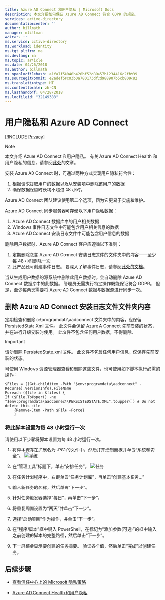 ```yaml
---
title: Azure AD Connect 和用户隐私 | Microsoft Docs
description: 本文介绍如何保证 Azure AD Connect 符合 GDPR 的规定。
services: active-directory
documentationcenter: ''
author: billmath
manager: mtillman
editor: ''
ms.service: active-directory
ms.workload: identity
ms.tgt_pltfrm: na
ms.devlang: na
ms.topic: article
ms.date: 04/26/2018
ms.author: billmath
ms.openlocfilehash: a1fa7f58040b420bf52d89a57b1234416c2fb939
ms.sourcegitcommit: e2adef58c03b0a780173df2d988907b5cb809c82
ms.translationtype: HT
ms.contentlocale: zh-CN
ms.lasthandoff: 04/28/2018
ms.locfileid: "32149383"
---
```

# <a name="user-privacy-and-azure-ad-connect"></a>用户隐私和 Azure AD Connect 

[!INCLUDE [Privacy](../../../includes/gdpr-intro-sentence.md)]

>[!NOTE] 
>本文介绍 Azure AD Connect 和用户隐私。  有关 Azure AD Connect Health 和用户隐私的信息，请参阅[此处](../../active-directory/connect-health/active-directory-aadconnect-health-gdpr.md)的文章。

安装 Azure AD Connect 时，可通过两种方式实现用户隐私符合性：

1.  根据请求提取用户的数据以及从安装项中删除该用户的数据
2.  确保数据保留时长均不超过 48 小时。

Azure AD Connect 团队建议使用第二个选项，因为它更易于实施和维护。

Azure AD Connect 同步服务器可存储以下用户隐私数据：
1.  Azure AD Connect 数据库中的用户相关数据
2.  Windows 事件日志文件中可能包含用户相关信息的数据
3.  Azure AD Connect 安装日志文件中可能包含用户信息的数据

删除用户数据时，Azure AD Connect 客户应遵循以下准则：
1.  定期删除包含 Azure AD Connect 安装日志文件的文件夹中的内容——至少每 48 小时删除一次
2.  此产品还可创建事件日志。  要深入了解事件日志，请参阅[此处的文档](https://msdn.microsoft.com/library/windows/desktop/aa385780.aspx)。

当从生成用户数据的源系统中删除此用户数据时，会自动删除 Azure AD Connect 数据库中的此数据。 管理员无需执行特定操作既能保证符合 GDPR。  但是，至少每两天需要将 Azure AD Connect 数据与数据源进行同步一次。

## <a name="delete-the-azure-ad-connect-installation-log-file-folder-contents"></a>删除 Azure AD Connect 安装日志文件文件夹内容
定期检查和删除 c:\programdata\aadconnect 文件夹中的内容，但保留 PersistedState.Xml 文件。 此文件会保留 Azure A Connect 先前安装的状态，并在进行升级安装时使用。 此文件不包含任何用户数据，不得删除。

>[!IMPORTANT]
>请勿删除 PersistedState.xml 文件。  此文件不包含任何用户信息，仅保存先前安装的状态。

可使用 Windows 资源管理器查看和删除这些文件，也可使用如下脚本执行必需的操作：


```
$Files = ((Get-childitem -Path "$env:programdata\aadconnect" -Recurse).VersionInfo).FileName
Foreach ($file in $files) {
If ($File.ToUpper() -ne "$env:programdata\aadconnect\PERSISTEDSTATE.XML".toupper()) # Do not delete this file
    {Remove-Item -Path $File -Force}
    } 
```

### <a name="schedule-this-script-to-run-every-48-hours"></a>将此脚本设置为每 48 小时运行一次
请使用以下步骤将脚本设置为每 48 小时运行一次。

1.  将脚本保存在扩展名为 .PS1 的文件中，然后打开控制面板并单击“系统和安全”。
    ![系统](media\active-directory-aadconnect-gdpr\gdpr2.png)

2.  在“管理工具”标题下，单击“安排任务”。
    ![任务](media\active-directory-aadconnect-gdpr\gdpr3.png)
3.  在任务计划程序中，右键单击“任务计划库”，再单击“创建基本任务...”
4.  输入新任务的名称，然后单击“下一步”。
5.  针对任务触发器选择“每日”，再单击“下一步”。
6.  将重复周期设置为“两天”并单击“下一步”。
7.  选择“启动项目”作为操作，并单击“下一步”。
8.  在“程序/脚本”框中键入 PowerShell，在标记为“添加参数(可选)”的框中输入之前创建的脚本的完整路径，然后单击“下一步”。
9.  下一屏幕会显示要创建的任务摘要。 验证各个值，然后单击“完成”以创建任务。



## <a name="next-steps"></a>后续步骤
* [查看信任中心上的 Microsoft 隐私策略](https://www.microsoft.com/trustcenter)
- [Azure AD Connect Health 和用户隐私](../../active-directory/connect-health/active-directory-aadconnect-health-gdpr.md)
